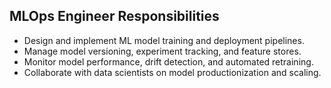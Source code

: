 ## MLOps Engineer Responsibilities

- Design and implement ML model training and deployment pipelines.
- Manage model versioning, experiment tracking, and feature stores.
- Monitor model performance, drift detection, and automated retraining.
- Collaborate with data scientists on model productionization and scaling. 
